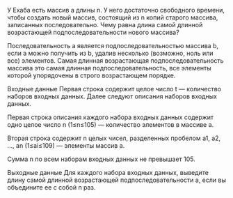У Ехаба есть массив a длины n. У него достаточно свободного времени, чтобы создать новый массив, состоящий из n копий старого массива, записанных последовательно. Чему равна длина самой длинной возрастающей подпоследовательности нового массива?

Последовательность a является подпоследовательностью массива b, если a можно получить из b, удалив несколько (возможно, ноль или все) элементов. Самая длинная возрастающая подпоследовательность массива это самая длинная подпоследовательность, все элементы которой упорядочены в строго возрастающем порядке.

Входные данные
Первая строка содержит целое число t   — количество наборов входных данных. Далее следуют описания наборов входных данных.

Первая строка описания каждого набора входных данных содержит одно целое число n (1≤n≤105)   — количество элементов в массиве a.

Вторая строка содержит n целых чисел, разделенных пробелом a1, a2, …, an (1≤ai≤109)   — элементы массив a.

Сумма n по всем наборам входных данных не превышает 105.

Выходные данные
Для каждого набора входных данных, выведите длину самой длинной возрастающей подпоследовательности a, если вы объедините ее с собой n раз.